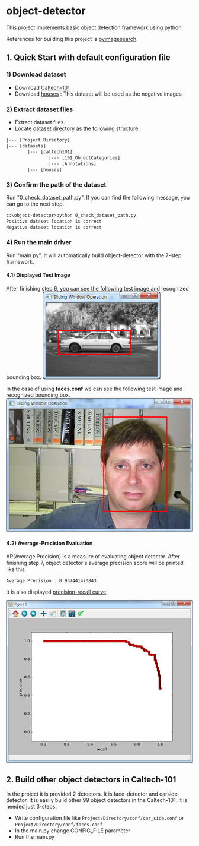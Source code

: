 
# object-detector

This project implements basic object detection framework using python.

References for building this project is [pyimagesearch](https://gurus.pyimagesearch.com/).

## 1. Quick Start with default configuration file

### 1) Download dataset

* Download [Caltech-101](http://www.vision.caltech.edu/Image_Datasets/Caltech101/101_ObjectCategories.tar.gz)
* Download [houses](http://www.robots.ox.ac.uk/~vgg/data/houses/houses.tar) : This dataset will be used as the negative images

### 2) Extract dataset files

* Extract dataset files.
* Locate dataset directory as the following structure.

```
|--- [Project Directory]
|--- [datasets]
        |--- [caltech101]
                |--- [101_ObjectCategories]
                |--- [Annotations]
        |--- [houses]
```

### 3) Confirm the path of the dataset

Run "0_check_dataset_path.py". If you can find the following message, you can go to the next step.

```
c:\object-detector>python 0_check_dataset_path.py
Positive dataset location is correct
Negative dataset location is correct
```


### 4) Run the main driver

Run "main.py". It will automatically build object-detector with the 7-step framework.

#### 4.1) Displayed Test Image

After finishing step 6, you can see the following test image and recognized bounding box.
<img src="examples/car_side.png"> 

In the case of using **faces.conf** we can see the following test image and recognized bounding box.
<img src="examples/faces.png">

#### 4.2) Average-Precision Evaluation

AP(Average Precision) is a measure of evaluating object detector. After finishing step 7, object detector's average precision score will be printed like this

```
Average Precision : 0.937441470843
```

It is also displayed [precision-recall curve](https://en.wikipedia.org/wiki/Precision_and_recall).

<img src="examples/precision-recall.png">

## 2. Build other object detectors in Caltech-101

In the project it is provided 2 detectors. It is face-detector and carside-detector. It is easily build other 99 object detectors in the Caltech-101. It is needed just 3-steps.

* Write configuration file like ```Project/Directory/conf/car_side.conf``` or ```Project/Directory/conf/faces.conf```
* In the main.py change CONFIG_FILE parameter
* Run the main.py
